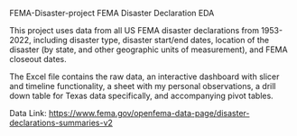 FEMA-Disaster-project
 FEMA Disaster Declaration EDA 

This project uses data from all US FEMA disaster declarations from 1953-2022, including disaster type, disaster start/end dates, location of the disaster (by state, and other geographic units of measurement), and FEMA closeout dates.

The Excel file contains the raw data, an interactive dashboard with slicer and timeline functionality, a sheet with my personal observations, a drill down table for Texas data specifically, and accompanying pivot tables.   

Data Link: https://www.fema.gov/openfema-data-page/disaster-declarations-summaries-v2